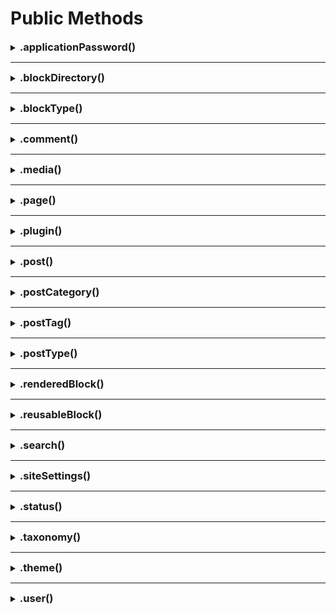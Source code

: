 # Public Methods

<details>
<summary><h3 style="display:inline">.applicationPassword()</h3></summary>

[[WP Endpoint Reference](https://developer.wordpress.org/rest-api/reference/application-passwords/)]

See [Default Methods](usage/default-methods.md#default-methods).

Your WP must have SSL enabled, to be able to use this feature via the REST API.
Refer to the [WP Integration Guide](https://make.wordpress.org/core/2020/11/05/application-passwords-integration-guide/)
to find out more.

</details>

---

<details>
<summary><h3 style="display:inline">.blockDirectory()</h3></summary>

[[WP Endpoint Reference](https://developer.wordpress.org/rest-api/reference/block-directory-items/)]

</details>

---

<details>
<summary><h3 style="display:inline">.blockType()</h3></summary>

[[WP Endpoint Reference](https://developer.wordpress.org/rest-api/reference/block-types/)]

</details>

---

<details>
<summary><h3 style="display:inline">.comment()</h3></summary>

[[WP Endpoint Reference](https://developer.wordpress.org/rest-api/reference/comments/)]

See [Default Methods](usage/default-methods.md#default-methods).

</details>

---

<details>
<summary><h3 style="display:inline">.media()</h3></summary>

[[WP Endpoint Reference](https://developer.wordpress.org/rest-api/reference/media/)]

See [Default Methods](usage/default-methods.md#default-methods).

This library supports easy uploading of media to your WP Media Library:

```typescript
client.media().create(
	fileName: string,
	file: Buffer,
	mimeType?: string,
	data: Partial<>
)
```

The `file` parameter only accepts a Buffer which will be base64-encoded for transmission.
This makes import-jobs uncomplicated, where you can buffer a file from disk and
do not have to care about encoding. But if your to-be-uploaded media is a string
(e.g. a file retrieved via HTTP request) there is always:

```typescript
Buffer.from('my-file-string')
// or e.g.
Buffer.from('my-b64-encoded-file-string', 'base64')
```

You provide meta data for the media library item, such as a title, description,
caption or a post it is supposed to be attached to, with the last param. WpApiClient
therefore internally performs a second update-request to the newly created media
library item.

```typescript
import fs from 'fs'
import path from 'path'

const sourceFile = fs.readFileSync(
	path.resolve(__dirname, './image.png'),
)

async function uploadMedia() {
	const mediaLibraryItem = await client.media().create(
		'new-filename.png',
		sourceFile,
		'image/png',
		{
			alt_text: 'alt-text for the <img /> alt property',
			caption: 'caption for the <figure /> html node',
			post: 123,
		},
	)
}
```

</details>

---

<details>
<summary><h3 style="display:inline">.page()</h3></summary>

[[WP Endpoint Reference](https://developer.wordpress.org/rest-api/reference/pages/)]

See [Default Methods](usage/default-methods.md#default-methods).

</details>

---

<details>
<summary><h3 style="display:inline">.plugin()</h3></summary>

[[WP Endpoint Reference](https://developer.wordpress.org/rest-api/reference/plugins/)]

You can list, install, activate and deactivate plugins with the client, although
you need to be [authenticated](usage/authentication.md) to use this method.

</details>

---

<details>
<summary><h3 style="display:inline">.post()</h3></summary>

[[WP Endpoint Reference](https://developer.wordpress.org/rest-api/reference/posts/)]

See [Default Methods](usage/default-methods.md#default-methods).

</details>

---

<details>
<summary><h3 style="display:inline">.postCategory()</h3></summary>

[[WP Endpoint Reference](https://developer.wordpress.org/rest-api/reference/categories/)]

See [Default Methods](usage/default-methods.md#default-methods).

</details>

---

<details>
<summary><h3 style="display:inline">.postTag()</h3></summary>

[[WP Endpoint Reference](https://developer.wordpress.org/rest-api/reference/tags/)]

See [Default Methods](usage/default-methods.md#default-methods).

</details>

---

<details>
<summary><h3 style="display:inline">.postType()</h3></summary>

[[WP Endpoint Reference](https://developer.wordpress.org/rest-api/reference/pos-types/)]

</details>

---

<details>
<summary><h3 style="display:inline">.renderedBlock()</h3></summary>

[[WP Endpoint Reference](https://developer.wordpress.org/rest-api/reference/rendered-blocks/)]

</details>

---

<details>
<summary><h3 style="display:inline">.reusableBlock()</h3></summary>

[[WP Endpoint Reference](https://developer.wordpress.org/rest-api/reference/blocks/)]

See [Default Methods](usage/default-methods.md#default-methods).

</details>

---

<details>
<summary><h3 style="display:inline">.search()</h3></summary>

[[WP Endpoint Reference](https://developer.wordpress.org/rest-api/reference/search-results/)]

You can simply search by text and/or modify the search query:

```typescript
const searchResults = await client.search(
	'Search by string.',
	new URLSearchParams({ per_page: '25' }),
)
```

The response is an array of `WP_REST_API_Search_Result`s.

</details>

---

<details>
<summary><h3 style="display:inline">.siteSettings()</h3></summary>

[[WP Endpoint Reference](https://developer.wordpress.org/rest-api/reference/settings/)]

</details>

---

<details>
<summary><h3 style="display:inline">.status()</h3></summary>

[[WP Endpoint Reference](https://developer.wordpress.org/rest-api/reference/post-statuses/)]

</details>

---

<details>
<summary><h3 style="display:inline">.taxonomy()</h3></summary>

[[WP Endpoint Reference](https://developer.wordpress.org/rest-api/reference/taxonomies/)]

The `.taxonomy` method only returns a list of the installed taxonomies.

</details>

---

<details>
<summary><h3 style="display:inline">.theme()</h3></summary>

[[WP Endpoint Reference](https://developer.wordpress.org/rest-api/reference/themes/)]

The `.theme` method only returns a list of the installed themes.

</details>

---

<details>
<summary><h3 style="display:inline">.user()</h3></summary>

[[WP Endpoint Reference](https://developer.wordpress.org/rest-api/reference/users/)]

See [Default Methods](usage/default-methods.md#default-methods).

Besides the usual `.create`, `.delete`, `.find`, and `.update` there are
two additional `.user` methods, for the currently **logged-in user**: `.findMe`
and `.deleteMe`. In order to delete or to retrieve their information,
you do not have to provide a parameter – but you need to be [authenticated](usage/authentication.md).

</details>
